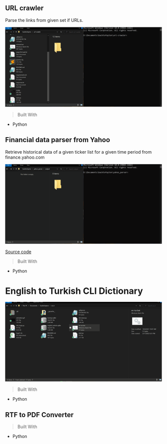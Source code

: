 ## URL crawler
Parse the links from given set if URLs.

![](./url-crawler.gif)

> Built With
- Python


## Financial data parser from Yahoo
Retrieve historical data of a given ticker list for a given time period from finance.yahoo.com

![](./yahoo-parser.gif)

[Source code](https://github.com/damdafayton/yahoo_parser)

> Built With
- Python


# English to Turkish CLI Dictionary
![](./en-tr.gif)

> Built With
- Python


## RTF to PDF Converter
> Built With
- Python